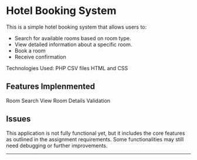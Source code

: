 # Hotel Booking System

This is a simple hotel booking system that allows users to:
- Search for available rooms based on room type.
- View detailed information about a specific room.
- Book a room 
- Receive confirmation 

Technologies Used: 
PHP
CSV files
HTML and CSS

## Features Implenmented
Room Search
View Room Details
Validation


## Issues
This application is not fully functional yet, but it includes the core features as outlined in the assignment requirements. Some functionalities may still need debugging or further improvements.

---

